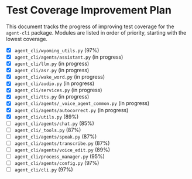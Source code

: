 # Test Coverage Improvement Plan

This document tracks the progress of improving test coverage for the `agent-cli` package. Modules are listed in order of priority, starting with the lowest coverage.

- [x] `agent_cli/wyoming_utils.py` (97%)
- [x] `agent_cli/agents/assistant.py` (in progress)
- [x] `agent_cli/llm.py` (in progress)
- [x] `agent_cli/asr.py` (in progress)
- [x] `agent_cli/wake_word.py` (in progress)
- [x] `agent_cli/audio.py` (in progress)
- [x] `agent_cli/services.py` (in progress)
- [x] `agent_cli/tts.py` (in progress)
- [x] `agent_cli/agents/_voice_agent_common.py` (in progress)
- [x] `agent_cli/agents/autocorrect.py` (in progress)
- [x] `agent_cli/utils.py` (89%)
- [ ] `agent_cli/agents/chat.py` (85%)
- [ ] `agent_cli/_tools.py` (87%)
- [ ] `agent_cli/agents/speak.py` (87%)
- [ ] `agent_cli/agents/transcribe.py` (87%)
- [ ] `agent_cli/agents/voice_edit.py` (89%)
- [ ] `agent_cli/process_manager.py` (95%)
- [ ] `agent_cli/agents/config.py` (97%)
- [ ] `agent_cli/cli.py` (97%)
